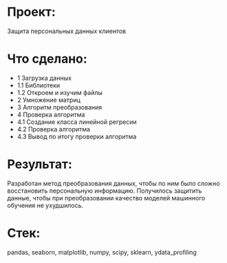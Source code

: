# Проект:
Защита персональных данных клиентов


# Что сделано:
- 1  Загрузка данных
- 1.1  Библиотеки
- 1.2  Откроем и изучим файлы
- 2  Умножение матриц
- 3  Алгоритм преобразования
- 4  Проверка алгоритма
- 4.1  Создание класса линейной регресии
- 4.2  Проверка алгоритма
- 4.3  Вывод по итогу проверки алгоритма


# Результат:
Разработан метод преобразования данных, чтобы по ним было сложно восстановить персональную информацию.
Получилось защитить данные, чтобы при преобразовании качество моделей машинного обучения не ухудшилось.

# Стек:
pandas, seaborn, matplotlib, numpy, scipy, sklearn, ydata_profiling
